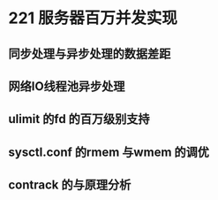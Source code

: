 # 221 服务器百万并发实现
## 同步处理与异步处理的数据差距
## 网络IO线程池异步处理
## ulimit 的fd 的百万级别支持
## sysctl.conf 的rmem 与wmem 的调优
## contrack 的与原理分析